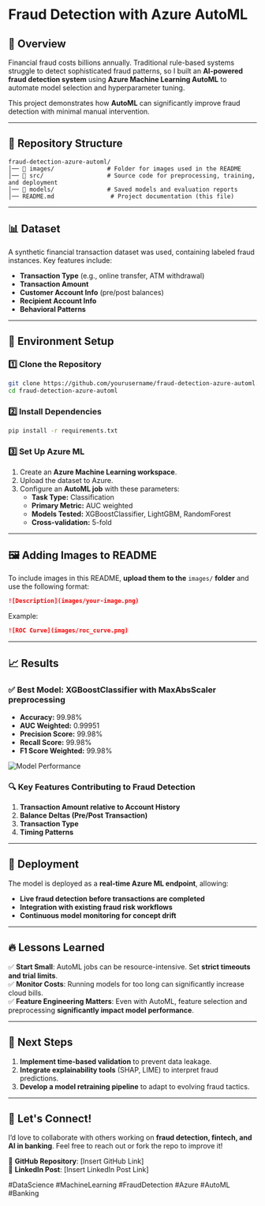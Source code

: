 # Fraud Detection with Azure AutoML

## 🚀 Overview
Financial fraud costs billions annually. Traditional rule-based systems struggle to detect sophisticated fraud patterns, so I built an **AI-powered fraud detection system** using **Azure Machine Learning AutoML** to automate model selection and hyperparameter tuning.

This project demonstrates how **AutoML** can significantly improve fraud detection with minimal manual intervention.

---
## 📂 Repository Structure
```
fraud-detection-azure-automl/
│── 📂 images/               # Folder for images used in the README
│── 📂 src/                  # Source code for preprocessing, training, and deployment
│── 📂 models/               # Saved models and evaluation reports
│── README.md                # Project documentation (this file)

```

---
## 📊 Dataset

A synthetic financial transaction dataset was used, containing labeled fraud instances. Key features include:
- **Transaction Type** (e.g., online transfer, ATM withdrawal)
- **Transaction Amount**
- **Customer Account Info** (pre/post balances)
- **Recipient Account Info**
- **Behavioral Patterns**

---
## 🔧 Environment Setup
### 1️⃣ Clone the Repository
```bash
git clone https://github.com/yourusername/fraud-detection-azure-automl.git
cd fraud-detection-azure-automl
```

### 2️⃣ Install Dependencies
```bash
pip install -r requirements.txt
```

### 3️⃣ Set Up Azure ML
1. Create an **Azure Machine Learning workspace**.
2. Upload the dataset to Azure.
3. Configure an **AutoML job** with these parameters:
   - **Task Type:** Classification
   - **Primary Metric:** AUC weighted
   - **Models Tested:** XGBoostClassifier, LightGBM, RandomForest
   - **Cross-validation:** 5-fold

---
## 🖼️ Adding Images to README
To include images in this README, **upload them to the** `images/` **folder** and use the following format:
```markdown
![Description](images/your-image.png)
```

Example:
```markdown
![ROC Curve](images/roc_curve.png)
```

---
## 📈 Results
### ✅ Best Model: **XGBoostClassifier** with MaxAbsScaler preprocessing
- **Accuracy:** 99.98%
- **AUC Weighted:** 0.99951
- **Precision Score:** 99.98%
- **Recall Score:** 99.98%
- **F1 Score Weighted:** 99.98%

![Model Performance](images/model_performance.png)

### 🔍 Key Features Contributing to Fraud Detection
1. **Transaction Amount relative to Account History**
2. **Balance Deltas (Pre/Post Transaction)**
3. **Transaction Type**
4. **Timing Patterns**

---
## 🚀 Deployment
The model is deployed as a **real-time Azure ML endpoint**, allowing:
- **Live fraud detection before transactions are completed**
- **Integration with existing fraud risk workflows**
- **Continuous model monitoring for concept drift**

---
## 🔥 Lessons Learned
✅ **Start Small**: AutoML jobs can be resource-intensive. Set **strict timeouts and trial limits**.  
✅ **Monitor Costs**: Running models for too long can significantly increase cloud bills.  
✅ **Feature Engineering Matters**: Even with AutoML, feature selection and preprocessing **significantly impact model performance**.  

---
## 🎯 Next Steps
1. **Implement time-based validation** to prevent data leakage.
2. **Integrate explainability tools** (SHAP, LIME) to interpret fraud predictions.
3. **Develop a model retraining pipeline** to adapt to evolving fraud tactics.

---
## 💬 Let's Connect!
I’d love to collaborate with others working on **fraud detection, fintech, and AI in banking**. Feel free to reach out or fork the repo to improve it!

📌 **GitHub Repository**: [Insert GitHub Link]  
📌 **LinkedIn Post**: [Insert LinkedIn Post Link]  

#DataScience #MachineLearning #FraudDetection #Azure #AutoML #Banking

